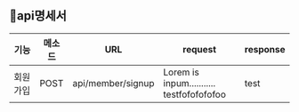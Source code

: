 ## 📃api명세서

|기능|메소드|URL|request|response|
|------|---|---|---|---|
|회원가입|POST|api/member/signup|Lorem is inpum...........<br>testfofofofofoo|test|

<br>

